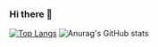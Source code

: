 ### Hi there 👋

[![Top Langs](https://github-readme-stats.vercel.app/api/top-langs/?username=dotorimuk1112&hide=&layout=compact&theme=midnight-purple)](https://github.com/JunGyuRyu/github-readme-stats)
![Anurag's GitHub stats](https://github-readme-stats.vercel.app/api?username=dotorimuk1112&theme=dark&show_icons=true)
<!--
**dotorimuk1112/dotorimuk1112** is a ✨ _special_ ✨ repository because its `README.md` (this file) appears on your GitHub profile.

Here are some ideas to get you started:

- 🔭 I’m currently working on ...
- 🌱 I’m currently learning ...
- 👯 I’m looking to collaborate on ...
- 🤔 I’m looking for help with ...
- 💬 Ask me about ...
- 📫 How to reach me: ...
- 😄 Pronouns: ...
- ⚡ Fun fact: ...
-->
